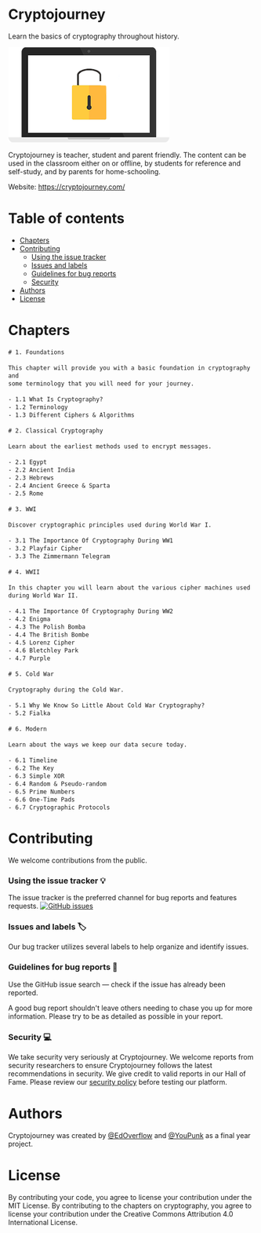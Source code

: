# Cryptojourney

Learn the basics of cryptography throughout history.

![Cryptojourney logo](img/logo.png)

Cryptojourney is teacher, student and parent friendly. The content can be used in the classroom either on or offline, by students for reference and self-study, and by parents for home-schooling.

Website: https://cryptojourney.com/

# Table of contents

- [Chapters](#chapters)
- [Contributing](#contributing)
    + [Using the issue tracker](#using-the-issue-tracker)
    + [Issues and labels](#issues-and-labels)
    + [Guidelines for bug reports](#guidelines-for-bug-reports)
    + [Security](#security)
- [Authors](#authors)
- [License](#license)


# Chapters

~~~
# 1. Foundations

This chapter will provide you with a basic foundation in cryptography and 
some terminology that you will need for your journey.

- 1.1 What Is Cryptography?
- 1.2 Terminology
- 1.3 Different Ciphers & Algorithms

# 2. Classical Cryptography

Learn about the earliest methods used to encrypt messages.

- 2.1 Egypt
- 2.2 Ancient India
- 2.3 Hebrews
- 2.4 Ancient Greece & Sparta
- 2.5 Rome

# 3. WWI

Discover cryptographic principles used during World War I.

- 3.1 The Importance Of Cryptography During WW1
- 3.2 Playfair Cipher
- 3.3 The Zimmermann Telegram

# 4. WWII

In this chapter you will learn about the various cipher machines used 
during World War II.

- 4.1 The Importance Of Cryptography During WW2
- 4.2 Enigma
- 4.3 The Polish Bomba
- 4.4 The British Bombe
- 4.5 Lorenz Cipher
- 4.6 Bletchley Park
- 4.7 Purple

# 5. Cold War

Cryptography during the Cold War.

- 5.1 Why We Know So Little About Cold War Cryptography?
- 5.2 Fialka

# 6. Modern

Learn about the ways we keep our data secure today.

- 6.1 Timeline
- 6.2 The Key
- 6.3 Simple XOR
- 6.4 Random & Pseudo-random
- 6.5 Prime Numbers
- 6.6 One-Time Pads
- 6.7 Cryptographic Protocols
~~~

# Contributing

We welcome contributions from the public.

### Using the issue tracker 💡

The issue tracker is the preferred channel for bug reports and features requests. [![GitHub issues](https://img.shields.io/github/issues/EdOverflow/cryptojourney-content.svg?style=flat-square)](https://github.com/EdOverflow/cryptojourney-content/issues)

### Issues and labels 🏷

Our bug tracker utilizes several labels to help organize and identify issues.

### Guidelines for bug reports 🐛

Use the GitHub issue search — check if the issue has already been reported.

A good bug report shouldn't leave others needing to chase you up for more information. Please try to be as detailed as possible in your report.

### Security 💻

We take security very seriously at Cryptojourney. We welcome reports from security researchers to ensure Cryptojourney follows the latest recommendations in security. We give credit to valid reports in our Hall of Fame. Please review our [security policy](SECURITY.md) before testing our platform.

# Authors

Cryptojourney was created by [@EdOverflow](https://github.com/edoverflow) and [@YouPunk](https://github.com/YouPunk) as a final year project.

# License

By contributing your code, you agree to license your contribution under the MIT License. By contributing to the chapters on cryptography, you agree to license your contribution under the Creative Commons Attribution 4.0 International License.
